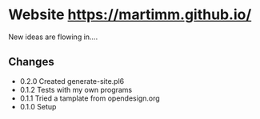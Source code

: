 # Website https://martimm.github.io/

New ideas are flowing in....

## Changes

* 0.2.0 Created generate-site.pl6
* 0.1.2 Tests with my own programs
* 0.1.1 Tried a tamplate from opendesign.org
* 0.1.0 Setup
